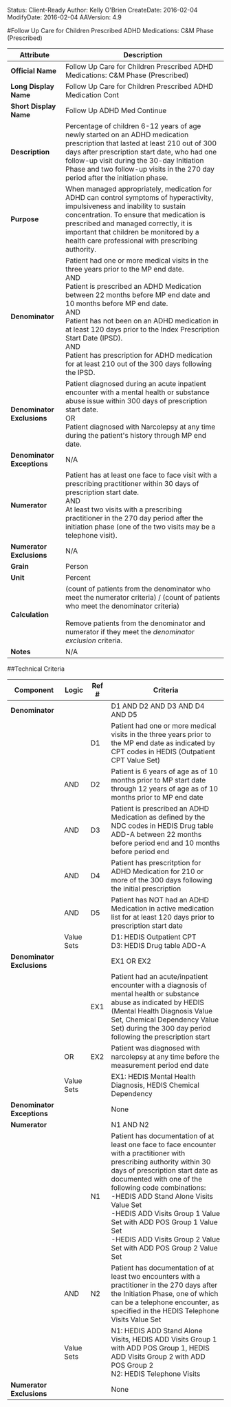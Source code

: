 Status: Client-Ready
Author: Kelly O'Brien
CreateDate: 2016-02-04
ModifyDate: 2016-02-04
AAVersion: 4.9

#Follow Up Care for Children Prescribed ADHD Medications: C&M Phase (Prescribed)

| Attribute | Description |
| --------- | ----------- |
| **Official Name** | Follow Up Care for Children Prescribed ADHD Medications: C&M Phase (Prescribed) |
| **Long Display Name** | Follow Up Care for Children Prescribed ADHD Medication Cont |
| **Short Display Name** | Follow Up ADHD Med Continue |
| **Description** | Percentage of children 6-12 years of age newly started on an ADHD medication prescription that lasted at least 210 out of 300 days after prescription start date, who had one follow-up visit during the 30-day Initiation Phase and two follow-up visits in the 270 day period after the initiation phase. |
| **Purpose** | When managed appropriately, medication for ADHD can control symptoms of hyperactivity, impulsiveness and inability to sustain concentration. To ensure that medication is prescribed and managed correctly, it is important that children be monitored by a health care professional with prescribing authority. |
| **Denominator** | Patient had one or more medical visits in the three years prior to the MP end date.<br>AND<br>Patient is prescribed an ADHD Medication between 22 months before MP end date and 10 months before MP end date.<br>AND<br>Patient has not been on an ADHD medication in at least 120 days prior to the Index Prescription Start Date (IPSD).<br>AND<br>Patient has prescription for ADHD medication for at least 210 out of the 300 days following the IPSD. |
| **Denominator Exclusions** | Patient diagnosed during an acute inpatient encounter with a mental health or substance abuse issue within 300 days of prescription start date.<br>OR<br>Patient diagnosed with Narcolepsy at any time during the patient's history through MP end date. |
| **Denominator Exceptions** | N/A |
| **Numerator** | Patient has at least one face to face visit with a prescribing practitioner within 30 days of prescription start date.<br>AND<br>At least two visits with a prescribing practitioner in the 270 day period after the initiation phase (one of the two visits may be a telephone visit). |
| **Numerator Exclusions** | N/A |
| **Grain** | Person |
| **Unit** | Percent |
| **Calculation** | (count of patients from the denominator who meet the numerator criteria) / (count of patients who meet the denominator criteria)<br><br>Remove patients from the denominator and numerator if they meet the *denominator exclusion* criteria. |
| **Notes** | N/A |


##Technical Criteria

| Component | Logic | Ref # | Criteria |
| --------- | ----- | ----- | -------- |
| **Denominator** | | | D1 AND D2 AND D3 AND D4 AND D5 |
| |  | D1 | Patient had one or more medical visits in the three years prior to the MP end date as indicated by CPT codes in HEDIS (Outpatient CPT Value Set) |
| | AND | D2 | Patient is 6 years of age as of 10 months prior to MP start date through 12 years of age as of 10 months prior to MP end date |
| | AND | D3 | Patient is prescribed an ADHD Medication as defined by the NDC codes in HEDIS Drug table ADD-A between 22 months before period end and 10 months before period end |
| | AND | D4 | Patient has prescritption for ADHD Medication for 210 or more of the 300 days following the initial prescription |
| | AND | D5 | Patient has NOT had an ADHD Medication in active medication list for at least 120 days prior to prescription start date |
| | Value Sets | | D1: HEDIS Outpatient CPT<br>D3: HEDIS Drug table ADD-A |
| **Denominator Exclusions** | | | EX1 OR EX2 |
| |  | EX1 | Patient had an acute/inpatient encounter with a diagnosis of mental health or substance abuse as indicated by HEDIS (Mental Health Diagnosis Value Set, Chemical Dependency Value Set) during the 300 day period following the prescription start |
| | OR | EX2 | Patient was diagnosed with narcolepsy at any time before the measurement period end date |
| | Value Sets | | EX1: HEDIS Mental Health Diagnosis, HEDIS Chemical Dependency |
| **Denominator Exceptions** | | | None |
| **Numerator** | | | N1 AND N2 |
| |  | N1 | Patient has documentation of at least one face to face encounter with a practitioner with prescribing authority within 30 days of prescription start date as documented with one of the following code combinations:<br>-HEDIS ADD Stand Alone Visits Value Set<br>-HEDIS ADD Visits Group 1 Value Set with ADD POS Group 1 Value Set<br>-HEDIS ADD Visits Group 2 Value Set with ADD POS Group 2 Value Set |
| | AND | N2 | Patient has documentation of at least two encounters with a practitioner in the 270 days after the Initiation Phase, one of which can be a telephone encounter, as specified in the HEDIS Telephone Visits Value Set |
| | Value Sets | | N1: HEDIS ADD Stand Alone Visits, HEDIS ADD Visits Group 1 with ADD POS Group 1, HEDIS ADD Visits Group 2 with ADD POS Group 2<br>N2: HEDIS Telephone Visits |
| **Numerator Exclusions** | | | None |
